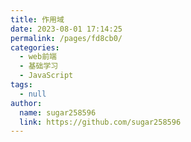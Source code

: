 ```yaml
---
title: 作用域
date: 2023-08-01 17:14:25
permalink: /pages/fd8cb0/
categories:
  - web前端
  - 基础学习
  - JavaScript
tags:
  - null
author: 
  name: sugar258596
  link: https://github.com/sugar258596
---
```

